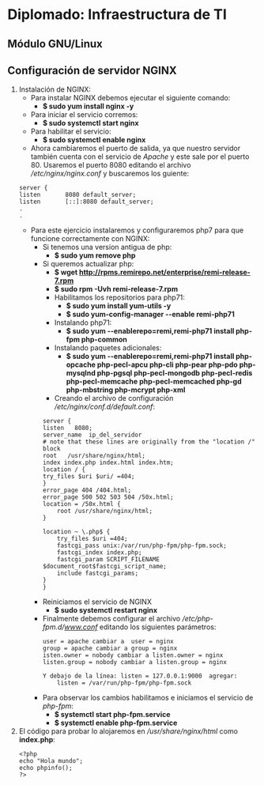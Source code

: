 # Diplomado: Infraestructura de TI
## Módulo GNU/Linux

## Configuración de servidor NGINX

 1. Instalación de NGINX:
	- Para instalar NGINX debemos ejecutar el siguiente comando:
		- **$ sudo yum install nginx -y**
	- Para iniciar el servicio corremos:
		- **$ sudo systemctl start nginx**
	- Para habilitar el servicio:
		- **$ sudo systemctl enable nginx**
	- Ahora cambiaremos el puerto de salida, ya que nuestro servidor también cuenta con el servicio de *Apache* y este sale por el puerto 80. Usaremos el puerto 8080 editando el archivo */etc/nginx/nginx.conf* y buscaremos los guiente:
	~~~    
	server {
	listen       8080 default_server;
	listen       [::]:8080 default_server;
	.
	.
	~~~
	-  Para este ejercicio instalaremos y configuraremos php7 para que funcione correctamente con NGINX:
		- Si tenemos una version antigua de php:
			- **$ sudo yum remove php**
		- Si queremos actualizar php:
			-  **$ wget http://rpms.remirepo.net/enterprise/remi-release-7.rpm**
			- **$ sudo rpm -Uvh remi-release-7.rpm**
			- Habilitamos los repositorios para php71:
				- **$ sudo yum install yum-utils -y**
				- **$ sudo yum-config-manager --enable remi-php71**
			- Instalando php71:
				- **$ sudo yum --enablerepo=remi,remi-php71 install php-fpm php-common**
			- Instalando paquetes adicionales:
				- **$ sudo yum --enablerepo=remi,remi-php71 install php-opcache php-pecl-apcu php-cli php-pear php-pdo php-mysqlnd php-pgsql php-pecl-mongodb php-pecl-redis php-pecl-memcache php-pecl-memcached php-gd php-mbstring php-mcrypt php-xml**
			- Creando el archivo de configuración */etc/nginx/conf.d/default.conf*:
			~~~
			server {
			listen   8080;
			server_name  ip_del_servidor
			# note that these lines are originally from the "location /" block
			root   /usr/share/nginx/html;
			index index.php index.html index.htm;
			location / {
			try_files $uri $uri/ =404;
			}
		    error_page 404 /404.html;
		    error_page 500 502 503 504 /50x.html;
		    location = /50x.html {
		        root /usr/share/nginx/html;
		    }

		    location ~ \.php$ {
		        try_files $uri =404;
		        fastcgi_pass unix:/var/run/php-fpm/php-fpm.sock;
		        fastcgi_index index.php;
		        fastcgi_param SCRIPT_FILENAME $document_root$fastcgi_script_name;
		        include fastcgi_params;
		    }
			}			
		- Reiniciamos el servicio de NGINX
			- **$ sudo systemctl restart nginx**
		- Finalmente debemos configurar el archivo */etc/php-fpm.d/www.conf* editando los siguientes parámetros:
			~~~
			user = apache cambiar a  user = nginx
			group = apache cambiar a group = nginx
			isten.owner = nobody cambiar a listen.owner = nginx
			listen.group = nobody cambiar a listen.group = nginx

			Y debajo de la línea: listen = 127.0.0.1:9000  agregar:
				listen = /var/run/php-fpm/php-fpm.sock

		- Para observar los cambios habilitamos e iniciamos el servicio de *php-fpm*:
			- **$ systemctl start php-fpm.service**
			- **$ systemctl enable php-fpm.service**
2. El código para probar lo alojaremos en */usr/share/nginx/html* como **index.php**:
	~~~
	<?php
	echo "Hola mundo";
	echo phpinfo();
	?>
